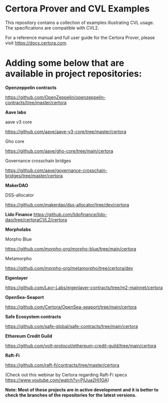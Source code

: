 # Certora Prover and CVL Examples
This repository contains a collection of examples illustrating CVL usage.
The specifications are compatible with CVL2.

For a reference manual and full user guide for the Certora Prover, please visit https://docs.certora.com.

# Adding some below that are available in project repositories:

**Openzeppelin contracts**

https://github.com/OpenZeppelin/openzeppelin-contracts/tree/master/certora

**Aave labs**

aave v3 core

https://github.com/aave/aave-v3-core/tree/master/certora

Gho core

https://github.com/aave/gho-core/tree/main/certora

Governance crosschain bridges

https://github.com/aave/governance-crosschain-bridges/tree/master/certora

**MakerDAO**

DSS-allocator

https://github.com/makerdao/dss-allocator/tree/dev/certora

**Lido Finance**
https://github.com/lidofinance/lido-dao/tree/certoraCVL2/certora

**Morpholabs**

Morpho Blue

https://github.com/morpho-org/morpho-blue/tree/main/certora

Metamorpho

https://github.com/morpho-org/metamorpho/tree/certora/dev

**Eigenlayer**

https://github.com/Layr-Labs/eigenlayer-contracts/tree/m2-mainnet/certora

**OpenSea-Seaport**

https://github.com/Certora/OpenSea-seaport/tree/main/certora

**Safe Ecosystem contracts**

https://github.com/safe-global/safe-contracts/tree/main/certora

**Ethereum Credit Guild**

https://github.com/volt-protocol/ethereum-credit-guild/tree/main/certora

**Raft-Fi**

https://github.com/raft-fi/contracts/tree/master/certora

(Check out this webinar by Certora regarding Raft-Fi specs https://www.youtube.com/watch?v=PjUua2Hi1GA)




**Note: Most  of these projects are in active development and it is better to check the branches of the repositories for the latest versions.**












